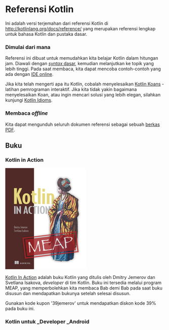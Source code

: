 # Referensi Kotlin

Ini adalah versi terjemahan dari referensi Kotlin di [http:\/\/kotlinlang.org\/docs\/reference\/](http://kotlinlang.org/docs/reference/) yang merupakan referensi lengkap untuk bahasa Kotlin dan pustaka dasar.

### Dimulai dari mana

Referensi ini dibuat untuk memudahkan kita belajar Kotlin dalam hitungan jam. Diawali dengan [_syntax_](syntax-dasar.md)[ dasar](syntax-dasar.md), kemudian melanjutkan ke topik yang lebih tinggi. Pada saat membaca, kita dapat mencoba contoh-contoh yang ada dengan [IDE online](http://try.kotlinlang.org/#/Examples/Hello,%20world!/Simplest%20version/Simplest%20version.kt).

Jika kita telah mengerti apa itu Kotlin, cobalah menyelesaikan [Kotlin Koans](http://kotlinlang.org/docs/tutorials/koans.html) - latihan pemrograman interaktif. Jika kita tidak yakin bagaimana menyelesaikan Koan, atau ingin mencari solusi yang lebih elegan, silahkan kunjungi [Kotlin Idioms](http://kotlinlang.org/docs/reference/idioms.html).

### Membaca _offline_

Kita dapat mengunduh seluruh dokumen referensi sebagai sebuah [berkas PDF](http://kotlinlang.org/docs/kotlin-docs.pdf).

## Buku

### Kotlin in Action

![](/assets/kotlin-in-action.png)

[Kotlin In Action](https://manning.com/books/kotlin-in-action) adalah buku Kotlin yang ditulis oleh Dmitry Jemerov dan Svetlana Isakova, _developer_ di tim Kotlin. Buku ini tersedia melalui program MEAP, yang memperbolehkan kita membaca Bab demi Bab pada saat buku disusun dan mendapatkan bukunya setelah selesai disusun.

Gunakan kode kupon '39jemerov' untuk mendapatkan diskon kode 39% pada buku ini.

### Kotlin untuk _Developer _Android





